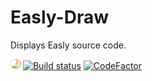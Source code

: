 # Easly-Draw

Displays Easly source code.

<img src="https://github.com/dlebansais/Easly-Draw/blob/master/Easly-Draw/Resources/icon.png?raw=true" width="16" height="16"/> [![Build status](https://ci.appveyor.com/api/projects/status/l5h77ewdhy73bw22?svg=true)](https://ci.appveyor.com/project/dlebansais/easly-draw) [![CodeFactor](https://www.codefactor.io/repository/github/dlebansais/easly-draw/badge)](https://www.codefactor.io/repository/github/dlebansais/easly-draw)
